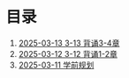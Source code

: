 # 目录

1. [2025-03-13 3-13 背诵3-4章](./3-13背诵3-4章.md)
2. [2025-03-12 3-12 背诵1-2章](./3-12背诵1-2章.md)
3. [2025-03-11 学前规划](./学前规划.md)
